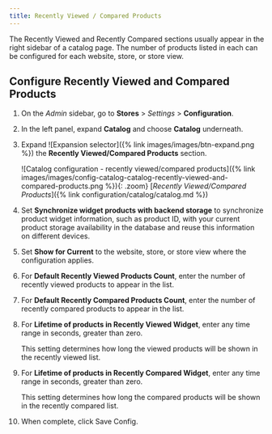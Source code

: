 ```yaml
---
title: Recently Viewed / Compared Products
---
```


The Recently Viewed and Recently Compared sections usually appear in the right sidebar of a catalog page. The number of products listed in each can be configured for each website, store, or store view.

## Configure Recently Viewed and Compared Products

1. On the _Admin_ sidebar, go to **Stores** > _Settings_ > **Configuration**.

1. In the left panel, expand **Catalog** and choose **Catalog** underneath.

1. Expand ![Expansion selector]({% link images/images/btn-expand.png %}) the **Recently Viewed/Compared Products** section.

   ![Catalog configuration - recently viewed/compared products]({% link images/images/config-catalog-catalog-recently-viewed-and-compared-products.png %}){: .zoom}
   [_Recently Viewed/Compared Products_]({% link configuration/catalog/catalog.md %})

1. Set **Synchronize widget products with backend storage** to synchronize product widget information, such as product ID, with your current product storage availability in the database and reuse this information on different devices.

1. Set **Show for Current** to the website, store, or store view where the configuration applies.

1. For **Default Recently Viewed Products Count**, enter the number of recently viewed products to appear in the list.

1. For **Default Recently Compared Products Count**, enter the number of recently compared products to appear in the list.

1. For **Lifetime of products in Recently Viewed Widget**, enter any time range in seconds, greater than zero.

   This setting determines how long the viewed products will be shown in the recently viewed list.

1. For **Lifetime of products in Recently Compared Widget**, enter any time range in seconds, greater than zero.

   This setting determines how long the compared products will be shown in the recently compared list.

1. When complete, click <span class="btn">Save Config</span>.
